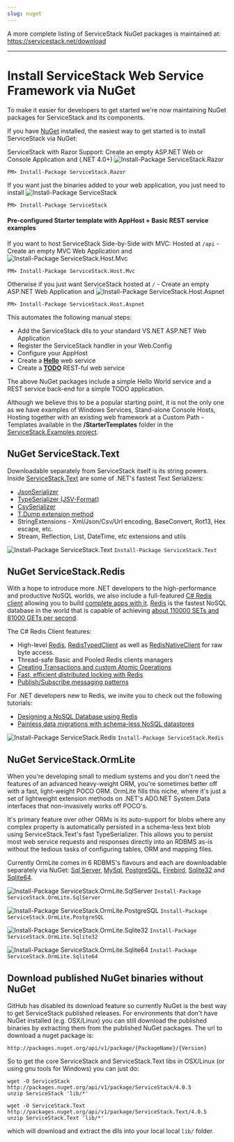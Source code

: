 ```yaml
---
slug: nuget
---
```

A more complete listing of ServiceStack NuGet packages is maintained at: https://servicestack.net/download

-----

# Install ServiceStack Web Service Framework via NuGet

To make it easier for developers to get started we're now maintaining NuGet packages for ServiceStack and its components.

If you have [NuGet](http://nuget.org) installed, the easiest way to get started is to install ServiceStack via NuGet:

ServiceStack with Razor Support: Create an empty ASP.NET Web or Console Application and (.NET 4.0+)
![Install-Package ServiceStack.Razor](http://mono.servicestack.net/img/nuget-servicestack.razor.png)

    PM> Install-Package ServiceStack.Razor

If you want just the binaries added to your web application, you just need to install
![Install-Package ServiceStack](http://mono.servicestack.net/img/nuget-servicestack.png)

    PM> Install-Package ServiceStack

#### Pre-configured Starter template with AppHost + Basic REST service examples

If you want to host ServiceStack Side-by-Side with MVC: Hosted at `/api` - Create an empty MVC Web Application and
![Install-Package ServiceStack.Host.Mvc](http://mono.servicestack.net/img/nuget-servicestack.host.mvc.png)

    PM> Install-Package ServiceStack.Host.Mvc

Otherwise if you just want ServiceStack hosted at `/` - Create an empty ASP.NET Web Application and
![Install-Package ServiceStack.Host.Aspnet](http://mono.servicestack.net/img/nuget-servicestack.host.aspnet.png)

    PM> Install-Package ServiceStack.Host.Aspnet

This automates the following manual steps: 

* Add the ServiceStack dlls to your standard VS.NET ASP.NET Web Application 
* Register the ServiceStack handler in your Web.Config
* Configure your AppHost 
* Create a **[Hello](http://mono.servicestack.net/ServiceStack.Hello/)** web service
* Create a **[TODO](http://todos.servicestack.net/)** REST-ful web service

The above NuGet packages include a simple Hello World service and a REST service back-end for a simple TODO application. 

Although we believe this to be a popular starting point, it is not the only one as we have examples of Windows Services, Stand-alone Console Hosts, Hosting together with an existing web framework at a Custom Path - Templates available in the **/StarterTemplates** folder in the [ServiceStack.Examples project](https://github.com/ServiceStack/ServiceStack.Examples/tree/master/src/StarterTemplates).

## NuGet ServiceStack.Text

Downloadable separately from ServiceStack itself is its string powers. Inside [ServiceStack.Text](https://github.com/ServiceStack/ServiceStack.Text) are some of .NET's fastest Text Serializers:

* [JsonSerializer](http://mono.servicestack.net/mythz_blog/?p=344)
* [TypeSerializer (JSV-Format)](https://github.com/ServiceStack/ServiceStack.Text/wiki/JSV-Format)
* [CsvSerializer](/csv-format)
* [T.Dump extension method](/dump-utils)
* StringExtensions - Xml/Json/Csv/Url encoding, BaseConvert, Rot13, Hex escape, etc.
* Stream, Reflection, List, DateTime, etc extensions and utils

![Install-Package ServiceStack.Text](http://mono.servicestack.net/img/nuget-servicestack.text.png)
`Install-Package ServiceStack.Text`

## NuGet ServiceStack.Redis

With a hope to introduce more .NET developers to the high-performance and productive NoSQL worlds, we also include a full-featured [C# Redis client](https://github.com/ServiceStack/ServiceStack.Redis) allowing you to build [complete apps with it](http://mono.servicestack.net/RedisStackOverflow/). [Redis](http://redis.io/) is the fastest NoSQL database in the world that is capable of achieving [about 110000 SETs and 81000 GETs per second](http://redis.io/topics/benchmarks).

The C# Redis Client features:

* High-level [Redis](https://github.com/ServiceStack/ServiceStack.Redis/wiki/IRedisClient), [RedisTypedClient](https://github.com/ServiceStack/ServiceStack.Redis/wiki/IRedisTypedClient) as well as [RedisNativeClient](https://github.com/ServiceStack/ServiceStack.Redis/wiki/IRedisNativeClient) for raw byte access.
* Thread-safe Basic and Pooled Redis clients managers
* [Creating Transactions and custom Atomic Operations](https://github.com/ServiceStack/ServiceStack.Redis/wiki/RedisTransactions)
* [Fast, efficient distributed locking with Redis](https://github.com/ServiceStack/ServiceStack.Redis/wiki/RedisLocks)
* [Publish/Subscribe messaging patterns](https://github.com/ServiceStack/ServiceStack.Redis/wiki/RedisPubSub)

For .NET developers new to Redis, we invite you to check out the following tutorials:

* [Designing a NoSQL Database using Redis](https://github.com/ServiceStack/ServiceStack.Redis/wiki/DesigningNoSqlDatabase)
* [Painless data migrations with schema-less NoSQL datastores](https://github.com/ServiceStack/ServiceStack.Redis/wiki/MigrationsUsingSchemalessNoSql)

![Install-Package ServiceStack.Redis](http://mono.servicestack.net/img/nuget-servicestack.redis.png)
`Install-Package ServiceStack.Redis`

## NuGet ServiceStack.OrmLite

When you're developing small to medium systems and you don't need the features of an advanced heavy-weight ORM, you're sometimes better off with a fast, light-weight POCO ORM. OrmLite fills this niche, where it's just a set of lightweight extension methods on .NET's ADO.NET System.Data interfaces that non-invasively works off POCO's. 

It's primary feature over other ORMs is its auto-support for blobs where any complex property is automatically persisted in a schema-less text blob using ServiceStack.Text's fast TypeSerializer. This allows you to persist most web service requests and responses directly into an RDBMS as-is without the tedious tasks of configuring tables, ORM and mapping files.

Currently OrmLite comes in 6 RDBMS's flavours and each are downloadable separately via NuGet:
[Sql Server](http://nuget.org/List/Packages/ServiceStack.OrmLite.SqlServer), [MySql](http://nuget.org/List/Packages/ServiceStack.OrmLite.MySql), [PostgreSQL](http://nuget.org/List/Packages/ServiceStack.OrmLite.PostgreSQL), [Firebird](http://nuget.org/List/Packages/ServiceStack.OrmLite.Firebird), [Sqlite32](http://nuget.org/List/Packages/ServiceStack.OrmLite.Sqlite32) and [Sqlite64](http://nuget.org/List/Packages/ServiceStack.OrmLite.Sqlite64).

![Install-Package ServiceStack.OrmLite.SqlServer](http://mono.servicestack.net/img/nuget-servicestack.ormlite.sqlserver.png)
`Install-Package ServiceStack.OrmLite.SqlServer`

![Install-Package ServiceStack.OrmLite.PostgreSQL](http://dl.dropbox.com/u/7024475/nuget-servicestack.ormlite.postgresql.png)
`Install-Package ServiceStack.OrmLite.PostgreSQL`

![Install-Package ServiceStack.OrmLite.Sqlite32](http://mono.servicestack.net/img/nuget-servicestack.ormlite.sqlite32.png)
`Install-Package ServiceStack.OrmLite.Sqlite32`

![Install-Package ServiceStack.OrmLite.Sqlite64](http://mono.servicestack.net/img/nuget-servicestack.ormlite.sqlite64.png)
`Install-Package ServiceStack.OrmLite.Sqlite64`

## Download published NuGet binaries without NuGet

GitHub has disabled its download feature so currently NuGet is the best way to get ServiceStack published releases.
For environments that don't have NuGet installed (e.g. OSX/Linux) you can still download the published binaries by 
extracting them from the published NuGet packages. The url to download a nuget package is: 

    http://packages.nuget.org/api/v1/package/{PackageName}/{Version}
    
 So to get the core ServiceStack and ServiceStack.Text libs in OSX/Linux (or using gnu tools for Windows) you can just do:

    wget -O ServiceStack http://packages.nuget.org/api/v1/package/ServiceStack/4.0.5
    unzip ServiceStack 'lib/*'
    
    wget -O ServiceStack.Text http://packages.nuget.org/api/v1/package/ServiceStack.Text/4.0.5
    unzip ServiceStack.Text 'lib/*'

which will download and extract the dlls into your local local `lib/` folder.
